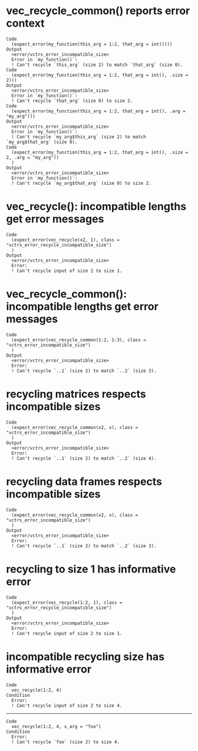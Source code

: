 # vec_recycle_common() reports error context

    Code
      (expect_error(my_function(this_arg = 1:2, that_arg = int())))
    Output
      <error/vctrs_error_incompatible_size>
      Error in `my_function()`:
      ! Can't recycle `this_arg` (size 2) to match `that_arg` (size 0).
    Code
      (expect_error(my_function(this_arg = 1:2, that_arg = int(), .size = 2)))
    Output
      <error/vctrs_error_incompatible_size>
      Error in `my_function()`:
      ! Can't recycle `that_arg` (size 0) to size 2.
    Code
      (expect_error(my_function(this_arg = 1:2, that_arg = int(), .arg = "my_arg")))
    Output
      <error/vctrs_error_incompatible_size>
      Error in `my_function()`:
      ! Can't recycle `my_arg$this_arg` (size 2) to match `my_arg$that_arg` (size 0).
    Code
      (expect_error(my_function(this_arg = 1:2, that_arg = int(), .size = 2, .arg = "my_arg"))
      )
    Output
      <error/vctrs_error_incompatible_size>
      Error in `my_function()`:
      ! Can't recycle `my_arg$that_arg` (size 0) to size 2.

# vec_recycle(): incompatible lengths get error messages

    Code
      (expect_error(vec_recycle(x2, 1), class = "vctrs_error_recycle_incompatible_size")
      )
    Output
      <error/vctrs_error_incompatible_size>
      Error:
      ! Can't recycle input of size 2 to size 1.

# vec_recycle_common(): incompatible lengths get error messages

    Code
      (expect_error(vec_recycle_common(1:2, 1:3), class = "vctrs_error_incompatible_size")
      )
    Output
      <error/vctrs_error_incompatible_size>
      Error:
      ! Can't recycle `..1` (size 2) to match `..2` (size 3).

# recycling matrices respects incompatible sizes

    Code
      (expect_error(vec_recycle_common(x2, x), class = "vctrs_error_incompatible_size")
      )
    Output
      <error/vctrs_error_incompatible_size>
      Error:
      ! Can't recycle `..1` (size 2) to match `..2` (size 4).

# recycling data frames respects incompatible sizes

    Code
      (expect_error(vec_recycle_common(x2, x), class = "vctrs_error_incompatible_size")
      )
    Output
      <error/vctrs_error_incompatible_size>
      Error:
      ! Can't recycle `..1` (size 2) to match `..2` (size 3).

# recycling to size 1 has informative error

    Code
      (expect_error(vec_recycle(1:2, 1), class = "vctrs_error_recycle_incompatible_size")
      )
    Output
      <error/vctrs_error_incompatible_size>
      Error:
      ! Can't recycle input of size 2 to size 1.

# incompatible recycling size has informative error

    Code
      vec_recycle(1:2, 4)
    Condition
      Error:
      ! Can't recycle input of size 2 to size 4.

---

    Code
      vec_recycle(1:2, 4, x_arg = "foo")
    Condition
      Error:
      ! Can't recycle `foo` (size 2) to size 4.

